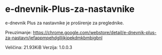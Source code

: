 # e-dnevnik-Plus-za-nastavnike
e-dnevnik Plus za nastavnike je proširenje za preglednike.

Preuzimanje: https://chrome.google.com/webstore/detail/e-dnevnik-plus-za-nastavn/jefappmpehdgllijkjpekdmkbmbigbnl

Veličina: 21.93KiB
Verzija: 1.0.0.3
